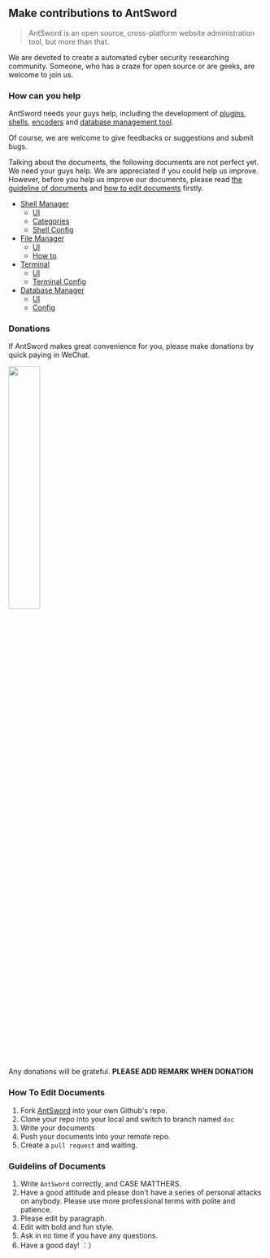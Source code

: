Make contributions to AntSword
---

> AntSword is an open source, cross-platform website administration tool, but more than that.

We are devoted to create a automated cyber security researching community. Someone, who has a craze for open source or are geeks, are welcome to join us.

### How can you help

AntSword needs your guys help, including the development of [plugins](plugin_dev/README.md), [shells](core_dev/shell/README.md), [encoders](core_dev/encoder/README.md) and [database management tool](core_dev/database/README.md).


Of course, we are welcome to give feedbacks or suggestions and submit bugs.


Talking about the documents, the following documents are not perfect yet. We need your guys help. We are appreciated if you could help us improve. However, before you help us improve our documents, please read [the guideline of documents](#doc_guidelines) and [how to edit documents](#doc_howto) firstly.


* [Shell Manager](shell_manager/README.md)
    * [UI](shell_manager/main_page.md)
    * [Categories](shell_manager/category.md)
    * [Shell Config](shell_manager/shell_config.md)
* [File Manager](file_manager/README.md)
    * [UI](file_manager/main_page.md)
    * [How to](file_manager/operation.md)
* [Terminal](terminal/README.md)
    * [UI](terminal/main_page.md)
    * [Terminal Config](terminal/terminal_config.md)
* [Database Manager](database/README.md)
    * [UI](database/main_page.md)
    * [Config](database/database_config.md)


### Donations

If AntSword makes great convenience for you, please make donations by quick paying in WeChat.

<img src="http://blog.evalbug.com/images/wechatimg.png" style="width:35%;"/>

Any donations will be grateful.
**PLEASE ADD REMARK WHEN DONATION**

### <a name="doc_howto">How To Edit Documents

1. Fork [AntSword](https://github.com/AntSwordProject/AntSword) into your own Github's repo.
2. Clone your repo into your local and switch to branch named `doc`
3. Write your documents
4. Push your documents into your remote repo.
5. Create a `pull request` and waiting.

### <a name="doc_guidelines">Guidelins of Documents

1. Write `AntSword` correctly, and CASE MATTHERS.
2. Have a good attitude and please don't have a series of personal attacks on anybody. Please use more professional terms with polite and patience.
3. Please edit by paragraph.
4. Edit with bold and fun style.
5. Ask in no time if you have any questions.
6. Have a good day! ：）
